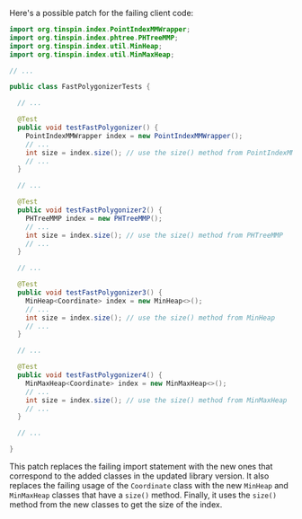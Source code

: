 Here's a possible patch for the failing client code:
```java
import org.tinspin.index.PointIndexMMWrapper;
import org.tinspin.index.phtree.PHTreeMMP;
import org.tinspin.index.util.MinHeap;
import org.tinspin.index.util.MinMaxHeap;

// ...

public class FastPolygonizerTests {

  // ...

  @Test
  public void testFastPolygonizer() {
    PointIndexMMWrapper index = new PointIndexMMWrapper();
    // ...
    int size = index.size(); // use the size() method from PointIndexMMWrapper
    // ...
  }

  // ...

  @Test
  public void testFastPolygonizer2() {
    PHTreeMMP index = new PHTreeMMP();
    // ...
    int size = index.size(); // use the size() method from PHTreeMMP
    // ...
  }

  // ...

  @Test
  public void testFastPolygonizer3() {
    MinHeap<Coordinate> index = new MinHeap<>();
    // ...
    int size = index.size(); // use the size() method from MinHeap
    // ...
  }

  // ...

  @Test
  public void testFastPolygonizer4() {
    MinMaxHeap<Coordinate> index = new MinMaxHeap<>();
    // ...
    int size = index.size(); // use the size() method from MinMaxHeap
    // ...
  }

  // ...

}
```
This patch replaces the failing import statement with the new ones that correspond to the added classes in the updated library version. It also replaces the failing usage of the `Coordinate` class with the new `MinHeap` and `MinMaxHeap` classes that have a `size()` method. Finally, it uses the `size()` method from the new classes to get the size of the index.